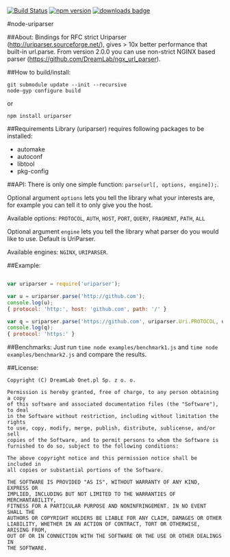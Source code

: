 [![Build Status](https://travis-ci.org/DreamLab/node-uriparser.svg?branch=master)](https://travis-ci.org/DreamLab/node-uriparser) [![npm version](https://badge.fury.io/js/uriparser.svg)](https://badge.fury.io/js/uriparser) [![downloads badge](http://img.shields.io/npm/dm/uriparser.svg)](https://www.npmjs.org/package/uriparser)


#node-uriparser

##About:
Bindings for RFC strict Uriparser (http://uriparser.sourceforge.net/), gives > 10x better performance that built-in url.parse.
From version 2.0.0 you can use non-strict NGINX based parser (https://github.com/DreamLab/ngx_url_parser).

##How to build/install:
```
git submodule update --init --recursive
node-gyp configure build
```
or
```
npm install uriparser
```

##Requirements
Library (uriparser) requires following packages to be installed:
- automake
- autoconf
- libtool
- pkg-config

##API:
There is only one simple function: ````parse(url[, options, engine]);````.

Optional argument ````options```` lets you tell the library what your interests are, for example you can tell it to only give you the host.

Available options: ````PROTOCOL````, ````AUTH````, ````HOST````, ````PORT````, ````QUERY````, ````FRAGMENT````, ````PATH````, ````ALL````

Optional argument ````engine```` lets you tell the library what parser do you would like to use. Default is UriParser.

Available engines: ```NGINX```, ```URIPARSER```.

##Example:
```js

var uriparser = require('uriparser');

var u = uriparser.parse('http://github.com');
console.log(u);
{ protocol: 'http:', host: 'github.com', path: '/' }

var q = uriparser.parse('https://github.com', uriparser.Uri.PROTOCOL, uriparser.Engine.NGINX);
console.log(q);
{ protocol: 'https:' }
```

##Benchmarks:
Just run ````time node examples/benchmark1.js```` and ````time node examples/benchmark2.js```` and compare the results.


##License:
```
Copyright (C) DreamLab Onet.pl Sp. z o. o.

Permission is hereby granted, free of charge, to any person obtaining a copy
of this software and associated documentation files (the "Software"), to deal
in the Software without restriction, including without limitation the rights
to use, copy, modify, merge, publish, distribute, sublicense, and/or sell
copies of the Software, and to permit persons to whom the Software is
furnished to do so, subject to the following conditions:

The above copyright notice and this permission notice shall be included in
all copies or substantial portions of the Software.

THE SOFTWARE IS PROVIDED "AS IS", WITHOUT WARRANTY OF ANY KIND, EXPRESS OR
IMPLIED, INCLUDING BUT NOT LIMITED TO THE WARRANTIES OF MERCHANTABILITY,
FITNESS FOR A PARTICULAR PURPOSE AND NONINFRINGEMENT. IN NO EVENT SHALL THE
AUTHORS OR COPYRIGHT HOLDERS BE LIABLE FOR ANY CLAIM, DAMAGES OR OTHER
LIABILITY, WHETHER IN AN ACTION OF CONTRACT, TORT OR OTHERWISE, ARISING FROM,
OUT OF OR IN CONNECTION WITH THE SOFTWARE OR THE USE OR OTHER DEALINGS IN
THE SOFTWARE.
```
